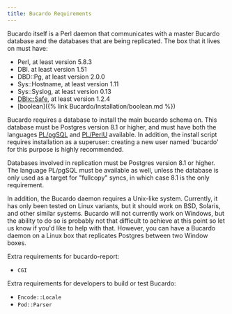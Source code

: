 ```yaml
---
title: Bucardo Requirements
---
```


Bucardo itself is a Perl daemon that communicates with a master Bucardo database and the databases that are being replicated. The box that it lives on must have:

-   Perl, at least version 5.8.3
-   DBI. at least version 1.51
-   DBD::Pg, at least version 2.0.0
-   Sys::Hostname, at least version 1.11
-   Sys::Syslog, at least version 0.13
-   [DBIx::Safe](/Bucardo/DBIx::Safe "wikilink"), at least version 1.2.4
-   [boolean]({% link Bucardo/Installation/boolean.md %})

Bucardo requires a database to install the main bucardo schema on. This database must be Postgres version 8.1 or higher, and must have both the languages [PL/pgSQL](https://www.postgresql.org/docs/current/plpgsql-overview.html) and [PL/PerlU](https://www.postgresql.org/docs/current/plperl.html) available. In addition, the install script requires installation as a superuser: creating a new user named 'bucardo' for this purpose is highly recommended.

Databases involved in replication must be Postgres version 8.1 or higher. The language PL/pgSQL must be available as well, unless the database is only used as a target for "fullcopy" syncs, in which case 8.1 is the only requirement.

In addition, the Bucardo daemon requires a Unix-like system. Currently, it has only been tested on Linux variants, but it should work on BSD, Solaris, and other similar systems. Bucardo will not currently work on Windows, but the ability to do so is probably not that difficult to achieve at this point so let us know if you'd like to help with that. However, you can have a Bucardo daemon on a Linux box that replicates Postgres between two Window boxes.

Extra requirements for bucardo-report:

- `CGI`

Extra requirements for developers to build or test Bucardo:

- `Encode::Locale`
- `Pod::Parser`
